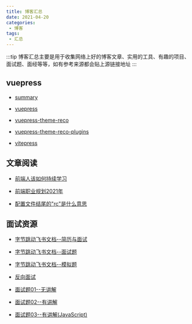 ```yaml
---
title: 博客汇总
date: 2021-04-20
categories:
 - 博客
tags:
 - 汇总
---
```


<!-- more -->



:::tip
博客汇总主要是用于收集网络上好的博客文章、实用的工具、有趣的项目、面试题、面经等等，如有参考来源都会贴上源链接地址
:::



## vuepress

- [summary](/blogs/blog/vuepress/summary.md)

- [vuepress](/blogs/blog/vuepress/vuepress.md)

- [vuepress-theme-reco](/blogs/blog/vuepress/vuepress-theme-reco.md)

- [vuepress-theme-reco-plugins](/blogs/blog/vuepress/vuepress-theme-reco-plugins.md)

- [vitepress](/blogs/blog/vuepress/vitepress.md)



## 文章阅读

- [前端人该如何持续学习](/blogs/blog/article/210423.md)

- [前端职业规划2021年](/blogs/blog/article/210524.md)

- [配置文件结尾的"rc"是什么意思](/blogs/blog/article/220314.md)



## 面试资源

- [字节跳动飞书文档--简历与面试](/blogs/blog/interview/210423.md)

- [字节跳动飞书文档--面试题](/blogs/blog/interview/220407.md)

- [字节跳动飞书文档--模拟题](/blogs/blog/interview/210513.md)

- [反向面试](/blogs/blog/interview/220210.md)

- [面试题01--无讲解](/blogs/blog/interview/210422.md)

- [面试题02--有讲解](/blogs/blog/interview/220823.md)

- [面试题03--有讲解(JavaScript)](/blogs/blog/interview/221110.md)


